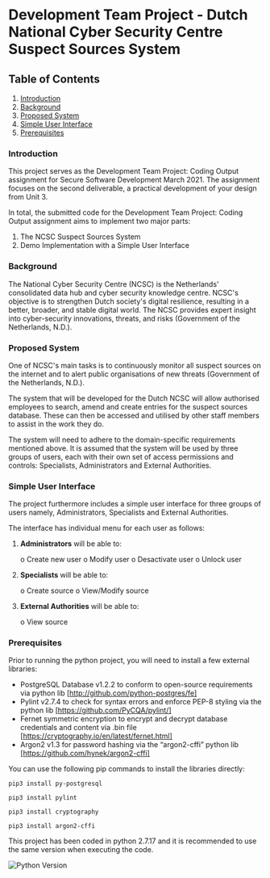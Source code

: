 # Development Team Project - Dutch National Cyber Security Centre Suspect Sources System


## Table of Contents
1. [Introduction](#introduction)
2. [Background](#background)
3. [Proposed System](#proposed_system)
4. [Simple User Interface](#simple_user_interface)
5. [Prerequisites](#prerequisites)


### Introduction
This project serves as the Development Team Project: Coding Output assignment for Secure Software Development March 2021. The assignment focuses on the second deliverable, a practical development of your design from Unit 3. 

In total, the submitted code for the Development Team Project: Coding Output assignment aims to implement two major parts:
1.	The NCSC Suspect Sources System
2. 	Demo Implementation with a Simple User Interface


### Background
The National Cyber Security Centre (NCSC) is the Netherlands' consolidated data hub and cyber security knowledge centre. NCSC's objective is to strengthen Dutch society's digital resilience, resulting in a better, broader, and stable digital world. The NCSC provides expert insight into cyber-security innovations, threats, and risks (Government of the Netherlands, N.D.).

### Proposed System
One of NCSC's main tasks is to continuously monitor all suspect sources on the internet and to alert public organisations of new threats (Government of the Netherlands, N.D.).

The system that will be developed for the Dutch NCSC will allow authorised employees to search, amend and create entries for the suspect sources database. These can then be accessed and utilised by other staff members to assist in the work they do. 

The system will need to adhere to the domain-specific requirements mentioned above. It is assumed that the system will be used by three groups of users, each with their own set of access permissions and controls: Specialists, Administrators and External Authorities. 

### Simple User Interface
The project furthermore includes a simple user interface for three groups of users namely, Administrators, Specialists and External Authorities. 

The interface has individual menu for each user as follows:

1. **Administrators** will be able to:

	o Create new user
	o Modify user
	o Desactivate user
	o Unlock user

2. **Specialists** will be able to:

	o Create source 
	o View/Modify source

3. **External Authorities** will be able to:

	o View source
    
### Prerequisites
Prior to running the python project, you will need to install a few external libraries:
- PostgreSQL Database v1.2.2 to conform to open-source requirements via python lib [http://github.com/python-postgres/fe]
- Pylint v2.7.4 to check for syntax errors and enforce PEP-8 styling via the python lib [https://github.com/PyCQA/pylint/]
- Fernet symmetric encryption to encrypt and decrypt database credentials and content via .bin file [https://cryptography.io/en/latest/fernet.html] 
- Argon2 v1.3 for password hashing via the “argon2-cffi” python lib [https://github.com/hynek/argon2-cffi]


You can use the following pip commands to install the libraries directly:
```
pip3 install py-postgresql
```
```
pip3 install pylint
```
```
pip3 install cryptography
```
```
pip3 install argon2-cffi
```

This project has been coded in python 2.7.17 and it is recommended to use the same version when executing the code.

![Python Version](https://i.imgur.com/jmGiZfX.png)

